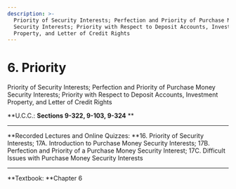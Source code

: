 ```yaml
---
description: >-
  Priority of Security Interests; Perfection and Priority of Purchase Money
  Security Interests; Priority with Respect to Deposit Accounts, Investment
  Property, and Letter of Credit Rights
---
```


# 6. Priority

Priority of Security Interests; Perfection and Priority of Purchase Money Security Interests; Priority with Respect to Deposit Accounts, Investment Property, and Letter of Credit Rights



**U.C.C.: **Sections 9-322, 9-103, 9-324** **

** **

**Recorded Lectures and Online Quizzes: **16. Priority of Security Interests; 17A. Introduction to Purchase Money Security Interests; 17B. Perfection and Priority of a Purchase Money Security Interest; 17C. Difficult Issues with Purchase Money Security Interests

** **

**Textbook: **Chapter 6
